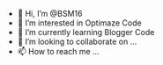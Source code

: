 - 👋 Hi, I’m @BSM16
- 👀 I’m interested in Optimaze Code
- 🌱 I’m currently learning Blogger Code
- 💞️ I’m looking to collaborate on ...
- 📫 How to reach me ...

<!---
BSM16/BSM16 is a ✨ special ✨ repository because its `README.md` (this file) appears on your GitHub profile.
You can click the Preview link to take a look at your changes.
--->
